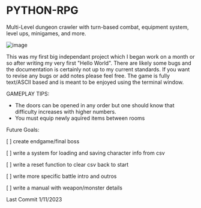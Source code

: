 # PYTHON-RPG
Multi-Level dungeon crawler with turn-based combat, equipment system, level ups, minigames, and more. 

![image](/Users/levrk/Documents/GitHub/PYTHON-RPG/beanquest.png "Main Screen")

This was my first big independant project which I began work on a month or so after writing my very first "Hello World". There are likely some bugs and the documentation is certainly not up to my current standards. If you want to revise any bugs or add notes please feel free. The game is fully text/ASCII based and is meant to be enjoyed using the terminal window.


GAMEPLAY TIPS:
- The doors can be opened in any order but one should know that difficulty increases with higher numbers.
- You must equip newly aquired items between rooms


Future Goals:

[ ] create endgame/final boss

[ ] write a system for loading and saving character info from csv

[ ] write a reset function to clear csv back to start

[ ] write more specific battle intro and outros

[ ] write a manual with weapon/monster details

Last Commit 1/11/2023
